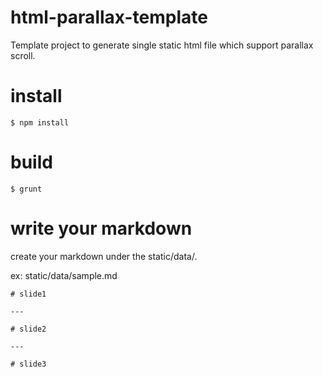 # html-parallax-template

 Template project to generate single static html file which support parallax scroll.

# install

    $ npm install

# build

    $ grunt

# write your markdown

create your markdown under the static/data/.

ex: static/data/sample.md

    # slide1

    ---

    # slide2

    ---

    # slide3

